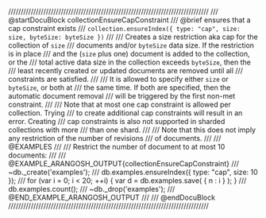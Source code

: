 ////////////////////////////////////////////////////////////////////////////////
/// @startDocuBlock collectionEnsureCapConstraint
/// @brief ensures that a cap constraint exists
/// `collection.ensureIndex({ type: "cap", size: size, byteSize: byteSize })`
///
/// Creates a size restriction aka cap for the collection of `size`
/// documents and/or `byteSize` data size. If the restriction is in place
/// and the (`size` plus one) document is added to the collection, or the
/// total active data size in the collection exceeds `byteSize`, then the
/// least recently created or updated documents are removed until all
/// constraints are satisfied.
///
/// It is allowed to specify either `size` or `byteSize`, or both at
/// the same time. If both are specified, then the automatic document removal
/// will be triggered by the first non-met constraint.
///
/// Note that at most one cap constraint is allowed per collection. Trying
/// to create additional cap constraints will result in an error. Creating
/// cap constraints is also not supported in sharded collections with more
/// than one shard.
///
/// Note that this does not imply any restriction of the number of revisions
/// of documents.
///
/// @EXAMPLES
///
/// Restrict the number of document to at most 10 documents:
///
/// @EXAMPLE_ARANGOSH_OUTPUT{collectionEnsureCapConstraint}
/// ~db._create('examples');
///  db.examples.ensureIndex({ type: "cap", size: 10 });
///  for (var i = 0;  i < 20;  ++i) { var d = db.examples.save( { n : i } ); }
///  db.examples.count();
/// ~db._drop('examples');
/// @END_EXAMPLE_ARANGOSH_OUTPUT
///
/// @endDocuBlock
////////////////////////////////////////////////////////////////////////////////